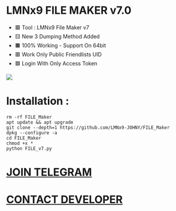 # LMNx9 FILE MAKER v7.0

 - 🟩 Tool : LMNx9 File Maker v7
 - 🟨 New 3 Dumping Method Added
 - 🟧 100% Working - Support On 64bit
 - 🟥 Work Only Public Friendlists UID
 - 🟦 Login With Only Access Token

![](https://github.com/LMNx9-JOHNY/FILE_Maker/blob/main/FILE_v7.png)

# Installation :
    rm -rf FILE_Maker
    apt update && apt upgrade
    git clone --depth=1 https://github.com/LMNx9-JOHNY/FILE_Maker
    dpkg --configure -a
    cd FILE_Maker
    chmod +x *
    python FILE_v7.py


# [JOIN TELEGRAM](https://t.me/DARK_TEAM_LMNx9)
# [CONTACT DEVELOPER](https://t.me/x_LMNx9)
